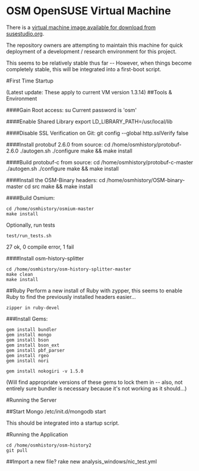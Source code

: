 OSM OpenSUSE Virtual Machine
============================
There is a [virtual machine image available for download from susestudio.org](https://susestudio.com/a/ukxbT7/osmhistory_opensuse_13_1). 

The repository owners are attempting to maintain this machine for quick deployment of a development / research environment for this project.

This seems to be relatively stable thus far -- However, when things become completely stable, this will be integrated into a first-boot script.


#First Time Startup

(Latest update: These apply to current VM version 1.3.14)
##Tools & Environment

####Gain Root access:
	su
Current password is 'osm'

####Enable Shared Library
	export LD_LIBRARY_PATH=/usr/local/lib

####Disable SSL Verification on Git:
	git config --global http.sslVerify false
	
####Install protobuf 2.6.0 from source: 
	cd /home/osmhistory/protobuf-2.6.0
	./autogen.sh
	./configure
	make && make install

####Build protobuf-c from source:
	cd /home/osmhistory/protobuf-c-master
	./autogen.sh
	./configure	
	make && make install
		
####Install the OSM-Binary headers: 
	cd /home/osmhistory/OSM-binary-master
	cd src
	make && make install

####Build Osmium: 

	cd /home/osmhistory/osmium-master
	make install
	
Optionally, run tests

	test/run_tests.sh 
	
27 ok, 0 compile error, 1 fail
	
####Install osm-history-splitter

	cd /home/osmhistory/osm-history-splitter-master
	make clean
	make install


##Ruby
Perform a new install of Ruby with zypper, this seems to enable Ruby to find the previously installed headers easier...

	zipper in ruby-devel

###Install Gems: 

	gem install bundler
	gem install mongo
	gem install bson
	gem install bson_ext
	gem install pbf_parser
	gem install rgeo
	gem install nori

	gem install nokogiri -v 1.5.0

(Will find appropriate versions of these gems to lock them in -- also, not entirely sure bundler is necessary because it's not working as it should...)

#Running the Server

##Start Mongo
	/etc/init.d/mongodb start
	
This should be integrated into a startup script.
	
#Running the Application

	cd /home/osmhistory/osm-history2
	git pull

##Import a new file?
	rake new analysis_windows/nic_test.yml
